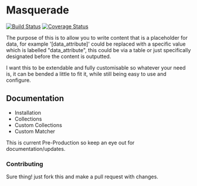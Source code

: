 Masquerade
==========

[![Build Status](https://travis-ci.org/Danzabar/masquerade.svg?branch=master)](https://travis-ci.org/Danzabar/masquerade) [![Coverage Status](https://coveralls.io/repos/Danzabar/masquerade/badge.png)](https://coveralls.io/r/Danzabar/masquerade)

The purpose of this is to allow you to write content that is a placeholder for data, for example '[data_attribute]' could be replaced with a specific value which is labelled "data_attribute", this could be via a table or just specifically designated before the content is outputted. 

I want this to be extendable and fully customisable so whatever your need is, it can be bended a little to fit it, while still being easy to use and configure. 

## Documentation

 - Installation
 - Collections
 - Custom Collections
 - Custom Matcher

This is current Pre-Production so keep an eye out for documentation/updates.

### Contributing

Sure thing! just fork this and make a pull request with changes.
